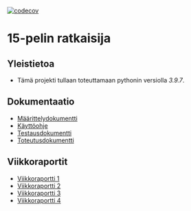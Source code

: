 [![codecov](https://codecov.io/gh/tsa-dom/15-puzzle/branch/main/graph/badge.svg?token=V3QJB8QLZA)](https://codecov.io/gh/tsa-dom/15-puzzle)
# 15-pelin ratkaisija

## Yleistietoa
* Tämä projekti tullaan toteuttamaan pythonin versiolla *3.9.7*.

## Dokumentaatio

* [Määrittelydokumentti](https://github.com/tsa-dom/15-puzzle/blob/main/documentation/M%C3%A4%C3%A4rittelydokumentti.md)
* [Käyttöohje](https://github.com/tsa-dom/15-puzzle/blob/main/documentation/K%C3%A4ytt%C3%B6ohje.md)
* [Testausdokumentti](https://github.com/tsa-dom/15-puzzle/blob/main/documentation/Testausdokumentti.md)
* [Toteutusdokumentti](https://github.com/tsa-dom/15-puzzle/blob/main/documentation/Toteutusdokumentti.md)

## Viikkoraportit
* [Viikkoraportti 1](https://github.com/tsa-dom/15-puzzle/blob/main/documentation/Viikkoraportti1.md)
* [Viikkoraportti 2](https://github.com/tsa-dom/15-puzzle/blob/main/documentation/Viikkoraportti2.md)
* [Viikkoraportti 3](https://github.com/tsa-dom/15-puzzle/blob/main/documentation/Viikkoraportti3.md)
* [Viikkoraportti 4](https://github.com/tsa-dom/15-puzzle/blob/main/documentation/Viikkoraportti4.md)
